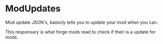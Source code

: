 # ModUpdates
Mod update JSON's, baisicly tells you to update your mod when you can.

This responsary is what forge mods read to check if their is a update for mods.
